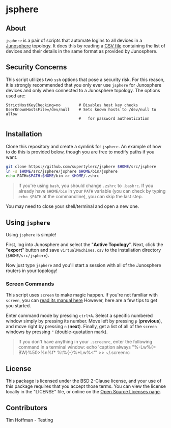 # jsphere

## About

`jsphere` is a pair of scripts that automate logins to all devices in a
[Junosphere][1] topology.  It does this by reading a [CSV file][2]
containing the list of devices and their details in the same format as
provided by Junosphere.

## Security Concerns

This script utilizes two `ssh` options that pose a security risk.  For
this reason, it is strongly recommended that you only ever use `jsphere`
for Junosphere devices and only when connected to a Junosphere topology.
The options used are:

```
StrictHostKeyChecking=no        # Disables host key checks
UserKnownHostsFile=/dev/null    # Sets known hosts to /dev/null to allow
                                #   for password authentication
```

## Installation

Clone this repository and create a symlink for `jsphere`.  An example of
how to do this is provided below, though you are free to modify paths if
you want.

```bash
git clone https://github.com/supertylerc/jsphere $HOME/src/jsphere
ln -s $HOME/src/jsphere/jsphere $HOME/bin/jsphere
echo PATH=$PATH:$HOME/bin >> $HOME/.zshrc
```

> If you're using `bash`, you should change `.zshrc` to `.bashrc`.  If
> you already have `$HOME/bin` in your `PATH` variable (you can check by
> typing `echo $PATH` at the commandline), you can skip the last step.

You may need to close your shell/terminal and open a new one.

## Using `jsphere`

Using `jsphere` is simple!

First, log into Junosphere and select the "**Active Topology**".  Next,
click the "**export**" button and save `virtualMachines.csv` to the
installation directory (`$HOME/src/jsphere`).

Now just type `jsphere` and you'll start a session with all of the
Junosphere routers in your topology!

### Screen Commands

This script uses `screen` to make magic happen.  If you're not
familiar with `screen`, you can  [read its manual here][3]
However, here are a few tips to get you started.

Enter command mode by pressing `ctrl+A`.  Select a specific
numbered window simply by pressing its number.  Move left by
pressing `p` (**previous**), and move right by pressing `n`
(**next**).  Finally, get a list of all of the `screen`
windows by pressing `"` (double-quotation mark).

> If you don't have anything in your `.screenrc`, enter the
> following command in a terminal window:
>     echo 'caption always "%-Lw%{= BW}%50>%n%f* %t%{-}%+Lw%<"' >> ~/.screenrc

## License

This package is licensed under the BSD 2-Clause license, and your use
of this package requires that you accept those terms.  You can view
the license locally in the "LICENSE" file, or online on the
[Open Source Licenses page][4].

## Contributors

Tim Hoffman - Testing


[1]: http://junosphere.com/ "Junosphere"
[2]: http://en.wikipedia.org/wiki/Comma-separated_values "CSV"
[3]: http://www.gnu.org/software/screen/manual/screen.html "screen"
[4]: http://opensource.org/licenses/BSD-2-Clause "BSD 2-Clause License"
